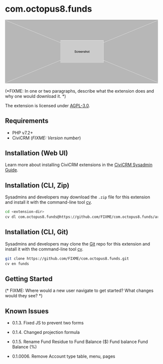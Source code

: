 # com.octopus8.funds

![Screenshot](/images/screenshot.png)

(*FIXME: In one or two paragraphs, describe what the extension does and why one would download it. *)

The extension is licensed under [AGPL-3.0](LICENSE.txt).

## Requirements

* PHP v7.2+
* CiviCRM (*FIXME: Version number*)

## Installation (Web UI)

Learn more about installing CiviCRM extensions in the [CiviCRM Sysadmin Guide](https://docs.civicrm.org/sysadmin/en/latest/customize/extensions/).

## Installation (CLI, Zip)

Sysadmins and developers may download the `.zip` file for this extension and
install it with the command-line tool [cv](https://github.com/civicrm/cv).

```bash
cd <extension-dir>
cv dl com.octopus8.funds@https://github.com/FIXME/com.octopus8.funds/archive/master.zip
```

## Installation (CLI, Git)

Sysadmins and developers may clone the [Git](https://en.wikipedia.org/wiki/Git) repo for this extension and
install it with the command-line tool [cv](https://github.com/civicrm/cv).

```bash
git clone https://github.com/FIXME/com.octopus8.funds.git
cv en funds
```

## Getting Started

(* FIXME: Where would a new user navigate to get started? What changes would they see? *)

## Known Issues

- 0.1.3. Fixed JS to prevent two forms

- 0.1.4. Changed projection formula

- 0.1.5. Rename Fund Residue to Fund Balance ($) Fund balance Fund Balance (%)

- 0.1.0006. Remove Account type table, menu, pages
